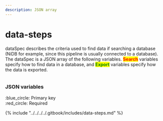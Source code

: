 ```yaml
---
description: JSON array
---
```


# data-steps

dataSpec describes the criteria used to find data if searching a database (NiDB for example, since this pipeline is usually connected to a database). The dataSpec is a JSON array of the following variables. <mark style="color:red;">**Search**</mark> variables specify how to find data in a database, and <mark style="color:green;">**Export**</mark> variables specify how the data is exported.

<figure><img src="https://mermaid.ink/img/pako:eNptklFrwyAQx79KsBQsNKOM7MVBn7aXMTZY30ZervHSuCYqaraG0u8-TWrWZs1D_J_3O_-eeiSF4kgY2RnQVfL6kcvEf0YpR18272-9WqTpmoMDGn6Lxz_Ez2so9rBDeh6nWaGxFhItHdWEwINGIxqUztILPaGCccpF4YSSYDo6iRcD3M-m651RrQYJdWeFpX2UxDCue0Ztu_3CwltHEfMxDoxrufAdnMcbhNpaNN8QNmPpZXCDFdL5tG-xh6-ikR6MgrU_juDcD__TY4_T7ubzoSS9CxdkoLGlqMMdBRmh8UYCFc7DOtR2ONpeRjDadjUmI5f4FWs2K0t8WK2WPmvUHlMOtgJjoGP34076utHsum4oY7Msy846_RHcVSzTB7IkDZoGBPfP8xiWy4mrsMGcMC85ltDWLie5PHm01X5r-MyFU4awEmqLSwKtU5tOFoQ502KEngT4196MlH8rn0rF-PQL6OkObw?type=png" alt=""><figcaption></figcaption></figure>

### JSON variables

:blue\_circle: Primary key\
:red\_circle: Required

{% include "../../../../.gitbook/includes/data-steps.md" %}

